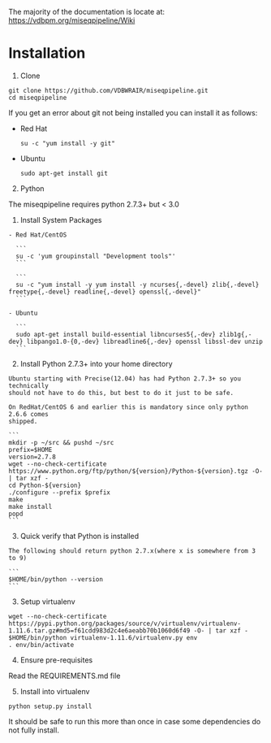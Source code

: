 The majority of the documentation is locate at:
https://vdbpm.org/miseqpipeline/Wiki

# Installation

1. Clone

  ```
  git clone https://github.com/VDBWRAIR/miseqpipeline.git
  cd miseqpipeline
  ```

  If you get an error about git not being installed you can install it as follows:

  - Red Hat

    ```
    su -c "yum install -y git"
    ```

  - Ubuntu

    ```
    sudo apt-get install git
    ```

2. Python

  The miseqpipeline requires python 2.7.3+ but < 3.0

  1. Install System Packages

    - Red Hat/CentOS

      ```
      su -c 'yum groupinstall "Development tools"'
      ```
  
      ```
      su -c "yum install -y yum install -y ncurses{,-devel} zlib{,-devel} freetype{,-devel} readline{,-devel} openssl{,-devel}"
      ```

    - Ubuntu

      ```
      sudo apt-get install build-essential libncurses5{,-dev} zlib1g{,-dev} libpango1.0-{0,-dev} libreadline6{,-dev} openssl libssl-dev unzip
      ```

  2. Install Python 2.7.3+ into your home directory

    Ubuntu starting with Precise(12.04) has had Python 2.7.3+ so you technically 
    should not have to do this, but best to do it just to be safe.

    On RedHat/CentOS 6 and earlier this is mandatory since only python 2.6.6 comes
    shipped.

    ```
    mkdir -p ~/src && pushd ~/src
    prefix=$HOME
    version=2.7.8
    wget --no-check-certificate https://www.python.org/ftp/python/${version}/Python-${version}.tgz -O- | tar xzf -
    cd Python-${version}
    ./configure --prefix $prefix
    make
    make install
    popd
    ```

  3. Quick verify that Python is installed

    The following should return python 2.7.x(where x is somewhere from 3 to 9)

    ```
    $HOME/bin/python --version
    ```

3. Setup virtualenv

  ```
  wget --no-check-certificate https://pypi.python.org/packages/source/v/virtualenv/virtualenv-1.11.6.tar.gz#md5=f61cdd983d2c4e6aeabb70b1060d6f49 -O- | tar xzf -
  $HOME/bin/python virtualenv-1.11.6/virtualenv.py env 
  . env/bin/activate
  ```

4. Ensure pre-requisites

  Read the REQUIREMENTS.md file

5. Install into virtualenv

  ```
  python setup.py install
  ```

  It should be safe to run this more than once in case some dependencies do not fully install.
